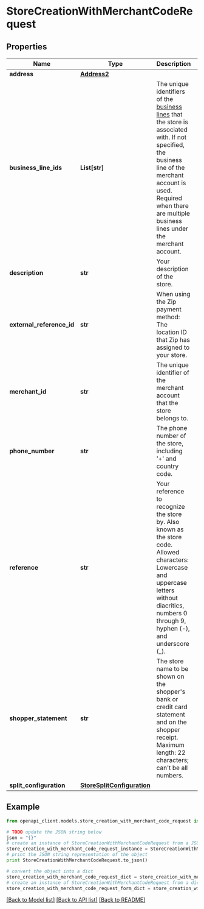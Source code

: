 # StoreCreationWithMerchantCodeRequest


## Properties
Name | Type | Description | Notes
------------ | ------------- | ------------- | -------------
**address** | [**Address2**](Address2.md) |  | 
**business_line_ids** | **List[str]** | The unique identifiers of the [business lines](https://docs.adyen.com/api-explorer/#/legalentity/latest/post/businesslines__resParam_id) that the store is associated with. If not specified, the business line of the merchant account is used. Required when there are multiple business lines under the merchant account. | [optional] 
**description** | **str** | Your description of the store. | 
**external_reference_id** | **str** | When using the Zip payment method: The location ID that Zip has assigned to your store. | [optional] 
**merchant_id** | **str** | The unique identifier of the merchant account that the store belongs to. | 
**phone_number** | **str** | The phone number of the store, including &#39;+&#39; and country code. | 
**reference** | **str** | Your reference to recognize the store by. Also known as the store code.  Allowed characters: Lowercase and uppercase letters without diacritics, numbers 0 through 9, hyphen (-), and underscore (_). | [optional] 
**shopper_statement** | **str** | The store name to be shown on the shopper&#39;s bank or credit card statement and on the shopper receipt. Maximum length: 22 characters; can&#39;t be all numbers. | 
**split_configuration** | [**StoreSplitConfiguration**](StoreSplitConfiguration.md) |  | [optional] 

## Example

```python
from openapi_client.models.store_creation_with_merchant_code_request import StoreCreationWithMerchantCodeRequest

# TODO update the JSON string below
json = "{}"
# create an instance of StoreCreationWithMerchantCodeRequest from a JSON string
store_creation_with_merchant_code_request_instance = StoreCreationWithMerchantCodeRequest.from_json(json)
# print the JSON string representation of the object
print StoreCreationWithMerchantCodeRequest.to_json()

# convert the object into a dict
store_creation_with_merchant_code_request_dict = store_creation_with_merchant_code_request_instance.to_dict()
# create an instance of StoreCreationWithMerchantCodeRequest from a dict
store_creation_with_merchant_code_request_form_dict = store_creation_with_merchant_code_request.from_dict(store_creation_with_merchant_code_request_dict)
```
[[Back to Model list]](../README.md#documentation-for-models) [[Back to API list]](../README.md#documentation-for-api-endpoints) [[Back to README]](../README.md)



